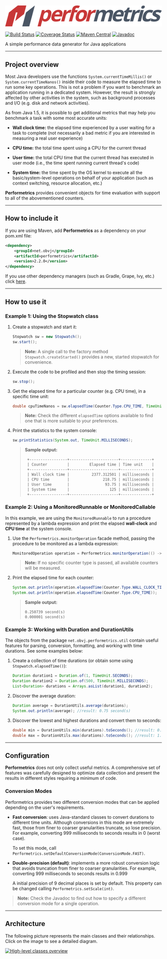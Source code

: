 ![Performetrics logo](resources/performetrics_logo.svg)

[![Build Status](https://travis-ci.org/oswaldobapvicjr/performetrics.svg?branch=master)](https://travis-ci.org/oswaldobapvicjr/performetrics)
[![Coverage Status](https://coveralls.io/repos/github/oswaldobapvicjr/performetrics/badge.svg?branch=master)](https://coveralls.io/github/oswaldobapvicjr/performetrics?branch=master)
[![Maven Central](https://maven-badges.herokuapp.com/maven-central/net.obvj/performetrics/badge.svg)](https://maven-badges.herokuapp.com/maven-central/net.obvj/performetrics)
[![Javadoc](https://javadoc.io/badge2/net.obvj/performetrics/javadoc.svg)](https://javadoc.io/doc/net.obvj/performetrics)

A simple performance data generator for Java applications

---

## Project overview

Most Java developers use the functions `System.currentTimeMillis()` or `System.currentTimeNanos()` inside their code to measure the elapsed time to run some key operations. This is not a problem if you want to benchmark an application running in a dedicated system. However, the result is strongly affected by other activities in the system, such as background processes and I/O (e.g. disk and network activities).

As from Java 1.5, it is possible to get additional metrics that may help you benchmark a task with some most accurate units:

- **Wall clock time:** the elapsed time experienced by a user waiting for a task to complete (not necessarily a bad metric if you are interested in measuring a real user experience)

- **CPU time:** the total time spent using a CPU for the current thread

- **User time:** the total CPU time that the current thread has executed in user mode (i.e., the time spent running current thread's  code)

- **System time:** the time spent by the OS kernel to execute all the basic/system-level operations on behalf of your application (such as context switching, resource allocation, etc.)

**Performetrics** provides convenient objects for time evaluation with support to all of the abovementioned counters.

---

## How to include it

If you are using Maven, add **Performetrics** as a dependency on your pom.xml file:

```xml
<dependency>
    <groupId>net.obvj</groupId>
    <artifactId>performetrics</artifactId>
    <version>2.2.0</version>
</dependency>
```

If you use other dependency managers (such as Gradle, Grape, Ivy, etc.) click [here](https://maven-badges.herokuapp.com/maven-central/net.obvj/performetrics).

---

## How to use it

### Example 1: Using the Stopwatch class

1. Create a stopwatch and start it:

    ```java
    Stopwatch sw = new Stopwatch();
    sw.start();
    ```

    > **Note:** A single call to the factory method `Stopwatch.createStarted()` provides a new, started stopwatch for convenience.

2. Execute the code to be profiled and then stop the timing session:

    ```java
    sw.stop();
    ```

3. Get the elapsed time for a particular counter (e.g. CPU time), in a specific time unit:

    ```java
    double cpuTimeNanos = sw.elapsedTime(Counter.Type.CPU_TIME, TimeUnit.NANOSECONDS);
    ```

    > **Note:** Check the different `elapsedTime` options available to find one that is more suitable to your preferences.

4. Print the statistics to the system console:

    ```java
    sw.printStatistics(System.out, TimeUnit.MILLISECONDS);
    ```

    > **Sample output:**
    >
    > ````
    >  +-----------------+----------------------+--------------+
    >  | Counter         |         Elapsed time | Time unit    |
    >  +-----------------+----------------------+--------------+
    >  | Wall clock time |          2377.312501 | milliseconds |
    >  | CPU time        |               218.75 | milliseconds |
    >  | User time       |                93.75 | milliseconds |
    >  | System time     |                  125 | milliseconds |
    >  +-----------------+----------------------+--------------+
    > ````

### Example 2: Using a MonitoredRunnable or MonitoredCallable

In this example, we are using the `MonitoredRunnable` to run a procedure represented by a lambda expression and print the elapsed **wall-clock** and **CPU time** at the system console.

1. Use the `Performetrics.monitorOperation` facade method, passing the procedure to be monitored as a lambda expression:

    ```java
    MonitoredOperation operation = Performetrics.monitorOperation(() -> myObject.doStuff());
    ```

    > **Note:** If no specific counter type is passed, all available counters will be measured.

2. Print the elapsed time for each counter:

    ```java
    System.out.println(operation.elapsedTime(Counter.Type.WALL_CLOCK_TIME));
    System.out.println(operation.elapsedTime(Counter.Type.CPU_TIME));
    ```
    > **Sample output:**
    >
    > ````
    > 0.250739 second(s)
    > 0.000001 second(s)
    > ````

### Example 3: Working with Duration and DurationUtils

The objects from the package `net.obvj.performetrics.util` contain useful features for parsing, conversion, formatting, and working with time durations. See some examples below:

1. Create a collection of time durations (or obtain some using `Stopwatch.elapsedTime()`):

    ```java
    Duration duration1 = Duration.of(1, TimeUnit.SECONDS);
    Duration duration2 = Duration.of(500, TimeUnit.MILLISECONDS);
    List<Duration> durations = Arrays.asList(duration1, duration2);
    ```

2. Discover the average duration:

    ```java
    Duration average = DurationUtils.average(durations);
    System.out.println(average); //result: 0.75 second(s)
    ```

2. Discover the lowest and highest durations and convert them to seconds:

    ```java
    double min = DurationUtils.min(durations).toSeconds(); //result: 0.5
    double max = DurationUtils.max(durations).toSeconds(); //result: 1.0
    ```

---
    
## Configuration
**Performetrics** does not only collect useful metrics. A comprehensive set of features was carefully designed to optimize data collection and present the results in different styles requiring a minimum of code.

### Conversion Modes

Performetrics provides two different conversion modes that can be applied depending on the user's requirements.

* **Fast conversion**: uses Java-standard classes to convert durations to different time units. Although conversions in this mode are extremely fast, those from finer to coarser granularities truncate, so lose precision. For example, converting 999 milliseconds to seconds results in 0 (worst case).

  To set this mode, call `Performetrics.setDefaultConversionMode(ConversionMode.FAST)`.  

* **Double-precision (default)**: implements a more robust conversion logic that avoids truncation from finer to coarser granularities. For example, converting 999 milliseconds to seconds results in 0.999

  A initial precision of 9 decimal places is set by default. This property can be changed calling `Performetrics.setScale(int)`.

> **Note:** Check the Javadoc to find out how to specify a different conversion mode for a single operation.

---

## Architecture

The following picture represents the main classes and their relationships. Click on the image to see a detailed diagram.

[![High-level classes overview](resources/High-level%20overview%20-%20v2.0-A.svg)](resources/Detailed%20class%20diagram%20-%20v2.1-A.svg)
